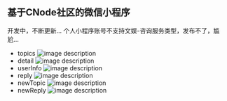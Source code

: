 ##  基于CNode社区的微信小程序
开发中，不断更新...
个人小程序账号不支持文娱-咨询服务类型，发布不了，尴尬...
- topics
![image description](http://p0.meituan.net/shangchao/c4da2b76ba3048dfb12fc8841c7df46c.jpg)
- detail
![image description](http://p1.meituan.net/shangchao/a5c618b2bebb4ec2969c833f42213cbe.jpg)
- userInfo
![image description](http://p0.meituan.net/shangchao/6c1586dc77c44923ad67910213184739.jpg)
- reply
![image description](http://p0.meituan.net/shangchao/2770621fdf4f4115a2f8c7b733565184.jpg)
- newTopic
![image description](http://p0.meituan.net/shangchao/66ca32d79b6a413e911c1c23127ce85d.jpg)
- newReply
![image description](http://p0.meituan.net/shangchao/02b6972b3bd54e2686b35bfb9679160f.jpg)